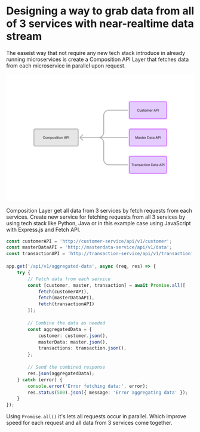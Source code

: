 # Designing a way to grab data from all of 3 services with near-realtime data stream

The easeist way that not require any new tech stack introduce in already running microservices is create a Composition API Layer that fetches data from each microservice in parallel upon request.

![Composition Diagram](./composition-diagram.png)

Composition Layer get all data from 3 services by fetch requests from each services. Create new service for fetching requests from all 3 services by using tech stack like Python, Java or in this example case using JavaScript with Express.js and Fetch API.

```ts
const customerAPI = 'http://customer-service/api/v1/customer';
const masterDataAPI = 'http://masterdata-service/api/v1/data';
const transactionAPI = 'http://transaction-service/api/v1/transaction';

app.get('/api/v1/aggregated-data', async (req, res) => {
    try {
        // Fetch data from each service
        const [customer, master, transaction] = await Promise.all([
            fetch(customerAPI),
            fetch(masterDataAPI),
            fetch(transactionAPI)
        ]);

        // Combine the data as needed
        const aggregatedData = {
            customer: customer.json(),
            masterData: master.json(),
            transactions: transaction.json(),
        };

        // Send the combined response
        res.json(aggregatedData);
    } catch (error) {
        console.error('Error fetching data:', error);
        res.status(500).json({ message: 'Error aggregating data' });
    }
});
```

Using `Promise.all()` it's lets all requests occur in parallel. Which improve speed for each request and all data from 3 services come together.